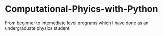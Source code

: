 # Computational-Phyics-with-Python
From beginner to intemediate level programs which I have done as an undergraduate physics student.


